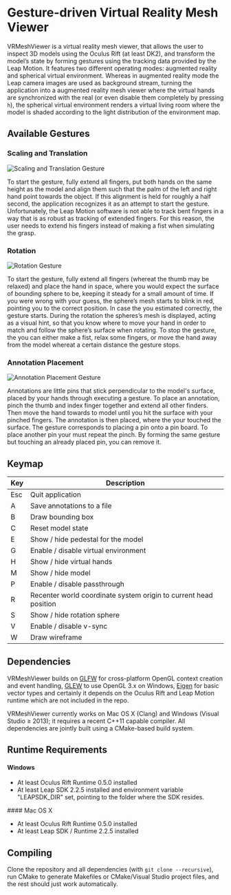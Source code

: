 Gesture-driven Virtual Reality Mesh Viewer
==========================================

VRMeshViewer is a virtual reality mesh viewer, that allows the user to inspect 3D models using the Oculus Rift (at least DK2), 
and transform the model’s state by forming gestures using the tracking data provided by the Leap Motion. 
It features two different operating modes: augmented reality and spherical virtual environment. Whereas in augmented reality mode 
the Leap camera images are used as background stream, turning the application into a augmented reality mesh viewer where the virtual
hands are synchronized with the real (or even disable them completely by pressing `h`), the spherical virtual environment renders
a virtual living room where the model is shaded according to the light distribution of the environment map.

## Available Gestures

### Scaling and Translation

![Scaling and Translation Gesture](https://github.com/nicoprevitali/VRMeshViewer/raw/master/figures/gesture-scaling.png "Scaling and Translation Gesture")

To start the gesture, fully extend all fingers, put both hands on the same height as the model and align them such that the palm of the left and right hand point towards the object. 
If this alignment is held for roughly a half second, the application recognizes it as an attempt to start 
the gesture. Unfortunately, the Leap Motion software is not able to track 
bent fingers in a way that is as robust as tracking of extended fingers. For this reason, the user needs 
to extend his fingers instead of making a fist when simulating the grasp.

### Rotation

![Rotation Gesture](https://github.com/nicoprevitali/VRMeshViewer/raw/master/figures/gesture-rotation.png "Rotation Gesture")

To start the gesture, fully extend all fingers (whereat the thumb may be relaxed) and place the hand in space, where you would expect 
the surface of bounding sphere to be, keeping it steady for a small amount of time. If you were wrong with your guess, the sphere’s mesh 
starts to blink in red, pointing you to the correct position. In case the you estimated correctly, the gesture starts. 
During the rotation the spheres’s mesh is displayed, acting as a visual hint, so that you know where to move your hand in order to match and 
follow the sphere’s surface when rotating. To stop the gesture, the you can either make a fist, relax some fingers, or move the hand away from 
the model whereat a certain distance the gesture stops.

### Annotation Placement

![Annotation Placement Gesture](https://github.com/nicoprevitali/VRMeshViewer/raw/master/figures/gesture-annotation.png "Annotation Placement Gesture")

Annotations are little pins that stick perpendicular to the model's surface, placed by your hands through executing a gesture. 
To place an annotation, pinch the thumb and index finger together and extend all other finders. Then move the hand towards to model until you 
hit the surface with your pinched fingers. The annotation is then placed, where the your touched the surface. 
The gesture corresponds to placing a pin onto a pin board. To place another pin your must repeat the pinch. 
By forming the same gesture but touching an already placed pin, you can remove it.

## Keymap

| Key  |Description |
| ------------- | ------------- |
|Esc | Quit application|
|A | Save annotations to a file|
|B | Draw bounding box|
|C | Reset model state|
|E | Show / hide pedestal for the model|
|G | Enable / disable virtual environment|
|H | Show / hide virtual hands|
|M | Show / hide model|
|P | Enable / disable passthrough|
|R | Recenter world coordinate system origin to current head position|
|S | Show / hide rotation sphere|
|V | Enable / disable v-sync|
|W | Draw wireframe|

## Dependencies

VRMeshViewer builds on [GLFW](http://www.glfw.org/) for cross-platform OpenGL context creation and event handling, 
[GLEW](http://glew.sourceforge.net/) to use OpenGL 3.x on Windows, 
[Eigen](http://eigen.tuxfamily.org/index.php?title=Main_Page) for basic vector types and certainly it depends on the
Oculus Rift and Leap Motion runtime which are not included in the repo.

VRMeshViewer currently works on Mac OS X (Clang) and Windows
(Visual Studio ≥ 2013); it requires a recent C++11 capable compiler. All
dependencies are jointly built using a CMake-based build system.

## Runtime Requirements

#### Windows

* At least Oculus Rift Runtime 0.5.0 installed
* At least Leap SDK 2.2.5 installed  and environment variable "LEAPSDK_DIR" set, pointing to the folder where the SDK resides.

#### Mac OS X

* At least Oculus Rift Runtime 0.5.0 installed
* At least Leap SDK / Runtime 2.2.5 installed

## Compiling

Clone the repository and all dependencies (with `git clone --recursive`),
run CMake to generate Makefiles or CMake/Visual Studio project files, and
the rest should just work automatically.